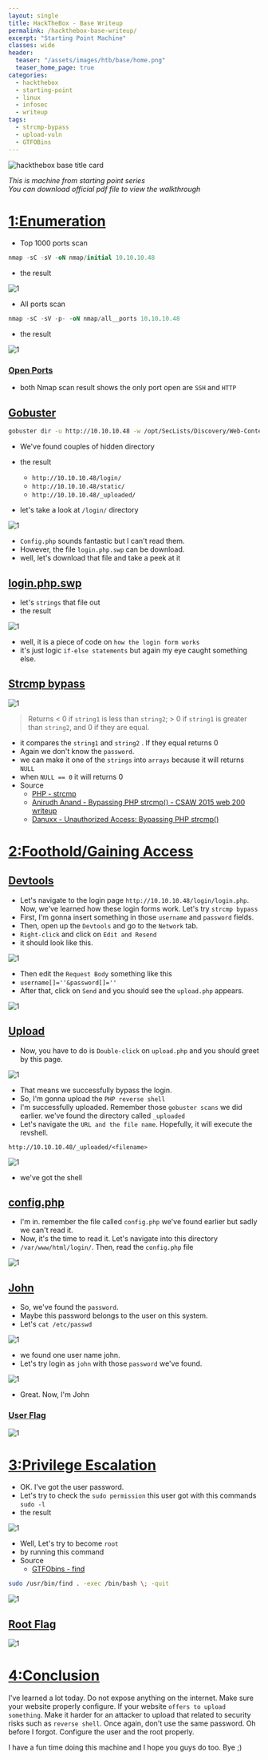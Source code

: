 ```yaml
---
layout: single
title: HackTheBox - Base Writeup
permalink: /hackthebox-base-writeup/
excerpt: "Starting Point Machine"
classes: wide
header:
  teaser: "/assets/images/htb/base/home.png"
  teaser_home_page: true
categories:
  - hackthebox
  - starting-point
  - linux
  - infosec
  - writeup
tags:
  - strcmp-bypass
  - upload-vuln
  - GTFOBins
---
```


![hackthebox base title card](/assets/images/htb/base/home.png)

_This is machine from starting point series_ <br>
_You can download official pdf file to view the walkthrough_

# <u>1:Enumeration</u>

- Top 1000 ports scan

```sql
nmap -sC -sV -oN nmap/initial 10.10.10.48
```

- the result

![1](/assets/images/htb/base/1000.png)

- All ports scan

```sql
nmap -sC -sV -p- -oN nmap/all__ports 10.10.10.48
```

- the result

![1](/assets/images/htb/base/all_port.png)

### <u>Open Ports</u>
- both Nmap scan result shows the only port open are `SSH` and `HTTP`

## <u>Gobuster</u>

```bash
gobuster dir -u http://10.10.10.48 -w /opt/SecLists/Discovery/Web-Content/raft-small-words.txt -x php.html -o Rgobuster
```

- We've found couples of hidden directory
- the result
	- `http://10.10.10.48/login/`
	- `http://10.10.10.48/static/`
	- `http://10.10.10.48/_uploaded/`

- let's take a look at `/login/` directory

![1](/assets/images/htb/base/index.png)

- `Config.php` sounds fantastic but I can't read them.
- However, the file `login.php.swp` can be download.
- well, let's download that file and take a peek at it

## <u>login.php.swp</u>

- let's `strings` that file out
- the result

![1](/assets/images/htb/base/swp.png)

- well, it is a piece of code on `how the login form works`
- it's just logic `if-else statements` but again my eye caught something else.

## <u>Strcmp bypass</u>
![1](/assets/images/htb/base/strcmp.png)
> Returns < 0 if `string1` is less than `string2`; > 0 if `string1` is greater than `string2`, and 0 if they are equal.


- it compares the `string1` and `string2` . If they equal returns 0
- Again we don't know the `password`. 
- we can make it one of the `strings` into `arrays` because it will returns `NULL`
- when `NULL == 0` it will returns 0
- Source
	- [PHP - strcmp](https://www.php.net/manual/en/function.strcmp.php)
	- [Anirudh Anand - Bypassing PHP strcmp() - CSAW 2015 web 200 writeup](https://blog.0daylabs.com/2015/09/21/csaw-web-200-write-up/)
	- [Danuxx - Unauthorized Access: Bypassing PHP strcmp()](https://danuxx.blogspot.com/2013/03/unauthorized-access-bypassing-php-strcmp.html)

# <u>2:Foothold/Gaining Access</u>

## <u>Devtools</u>
- Let's navigate to the login page `http://10.10.10.48/login/login.php`. Now, we've learned how these login forms work. Let's try `strcmp bypass`
- First, I'm gonna insert something in those `username` and `password` fields.
- Then, open up the `Devtools` and go to the `Network` tab. 
- `Right-click` and click on `Edit and Resend`
- it should look like this.

![1](/assets/images/htb/base/dev-1.png)

- Then edit the `Request Body` something like this
- `username[]=''&password[]=''`
- After that, click on `Send` and you should see the `upload.php` appears.

![1](/assets/images/htb/base/dev-2.png)

## <u>Upload</u> 
- Now, you have to do is `Double-click` on `upload.php` and you should greet by this page.

![1](/assets/images/htb/base/upload.png)

- That means we successfully bypass the login.
- So, I'm gonna upload the `PHP reverse shell`
- I'm successfully uploaded. Remember those `gobuster scans` we did earlier. we've found the directory called `_uploaded`
- Let's navigate the `URL and the file name`. Hopefully, it will execute the revshell.

`http://10.10.10.48/_uploaded/<filename>`

![1](/assets/images/htb/base/shell.png)
- we've got the shell

## <u>config.php</u>
- I'm in. remember the file called `config.php` we've found earlier but sadly we can't read it.
- Now, it's the time to read it. Let's navigate into this directory
- `/var/www/html/login/`. Then, read the `config.php` file

![1](/assets/images/htb/base/pass.png)

## <u>John</u>
- So, we've found the `password`.
- Maybe this password belongs to the user on this system.
- Let's `cat /etc/passwd`

![1](/assets/images/htb/base/john.png)

- we found one user name john.
- Let's try login as `john` with those `password` we've found.

![1](/assets/images/htb/base/john-cena.png)

- Great. Now, I'm John

### <u>User Flag</u>

![1](/assets/images/htb/base/user.png)

# <u>3:Privilege Escalation</u>

- OK. I've got the user password. 
- Let's try to check the `sudo permission` this user got with this commands `sudo -l`
- the result

![1](/assets/images/htb/base/find.png)

- Well, Let's try to become `root`
- by running this command
- Source
	- [GTFObins - find](https://gtfobins.github.io/gtfobins/find/#sudo)

```bash
sudo /usr/bin/find . -exec /bin/bash \; -quit
```

![1](/assets/images/htb/base/haha.png)

## <u>Root Flag</u>
![1](/assets/images/htb/base/root.png)

# <u>4:Conclusion</u>
I've learned a lot today. Do not expose anything on the internet. Make sure your website properly configure. If your website `offers to upload something`. Make it harder for an attacker to upload that related to security risks such as `reverse shell`. Once again, don't use the same password. Oh before I forgot. Configure the user and the root properly.

I have a fun time doing this machine and I hope you guys do too. Bye ;)